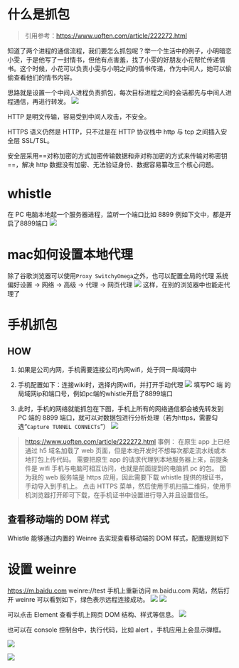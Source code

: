 # 什么是抓包
> 引用参考：https://www.uoften.com/article/222272.html

知道了两个进程的通信流程，我们要怎么抓包呢？举一个生活中的例子，小明暗恋小雯，于是他写了一封情书，但他有点害羞，找了小雯的好朋友小花帮忙传递情书。这个时候，小花可以负责小雯与小明之间的情书传递，作为中间人，她可以偷偷查看他们的情书内容。

思路就是设置一个中间人进程负责抓包，每次目标进程之间的会话都先与中间人进程通信，再进行转发。
![](PICTURES/代理/2023-08-15-19-15-06.png)


HTTP 是明文传输，容易受到中间人攻击，不安全。

HTTPS 语义仍然是 HTTP，只不过是在 HTTP 协议栈中 http 与 tcp 之间插入安全层 SSL/TSL。

安全层采用==对称加密的方式加密传输数据和非对称加密的方式来传输对称密钥==，解决 http 数据没有加密、无法验证身份、数据容易纂改三个核心问题。


# whistle
在 PC 电脑本地起一个服务器进程，监听一个端口比如 8899
例如下文中，都是开启了8899端口
![](PICTURES/代理/2023-08-15-19-03-52.png)


# mac如何设置本地代理
除了谷歌浏览器可以使用`Proxy SwitchyOmega`之外，也可以配置全局的代理
系统偏好设置 -> 网络 -> 高级 -> 代理 -> 网页代理
![](PICTURES/代理/2023-08-15-19-11-20.png)
这样，在别的浏览器中也能走代理了


# 手机抓包
## HOW
1. 如果是公司内网，手机需要连接公司内网wifi，处于同一局域网中
2. 手机配置如下：连接wiki时，选择内网wifi，并打开手动代理
![](PICTURES/代理/2023-08-15-19-01-56.png)
填写PC 端 的局域网ip和端口号，例如pc端的whistle开启了8899端口

1. 此时，手机的网络就能抓包在下图，手机上所有的网络通信都会被先转发到 PC 端的 8899 端口，就可以对数据包进行分析处理（若为https，需要勾选“`Capture TUNNEL CONNECTs`”）
![](PICTURES/代理/2023-08-15-19-05-03.png)


> https://www.uoften.com/article/222272.html 事例：
> 在原生 app 上已经通过 h5 域名加载了 web 页面，但是本地开发时不想每次都走流水线或本地打包上传代码。
需要把原生 app 的请求代理到本地服务器上来，前提条件是 wifi 手机与电脑可相互访问，也就是前面提到的电脑抓 pc 的包。
因为我的 web 服务端是 https 应用，因此需要下载 whistle 提供的根证书，手动导入到手机上。
点击 HTTPS 菜单，然后使用手机扫描二维码，使用手机浏览器打开即可下载，在手机证书中设置进行导入并且设置信任。

## 查看移动端的 DOM 样式
Whistle 能够通过内置的 Weinre 去实现查看移动端的 DOM 样式，配置规则如下

# 设置 weinre

https://m.baidu.com weinre://test
手机上重新访问 m.baidu.com 网站，然后打开 weinre 可以看到如下，绿色表示远程连接成功。
![](PICTURES/代理/2023-08-15-19-31-14.png)
![](PICTURES/代理/2023-08-15-19-31-50.png)

可以点击 Element 查看手机上网页 DOM 结构、样式等信息。
![](PICTURES/代理/2023-08-15-19-32-17.png)

也可以在 console 控制台中，执行代码，比如 alert ，手机应用上会显示弹框。

![](PICTURES/代理/2023-08-15-19-35-32.png)

![](PICTURES/代理/2023-08-15-19-35-56.png)